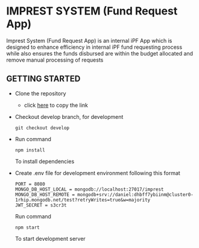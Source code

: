 # IMPREST SYSTEM (Fund Request App)

Imprest System (Fund Request App) is an internal iPF App which is designed to enhance efficiency in internal iPF fund requesting process while also ensures the funds disbursed are within the budget allocated and remove manual processing of requests

## GETTING STARTED

- Clone the repository
  - click [here](https://github.com/dae54/fund-request-api.git) to copy the link
- Checkout develop branch, for development
  ```
  git checkout develop
  ```
- Run command

  ```
  npm install
  ```

  To install dependencies

- Create .env file for development environment following this format

  ```env
  PORT = 8080
  MONGO_DB_HOST_LOCAL = mongodb://localhost:27017/imprest
  MONGO_DB_HOST_REMOTE = mongodb+srv://daniel:dhbff7ybiinm@cluster0-1rhip.mongodb.net/test?retryWrites=true&w=majority
  JWT_SECRET = s3cr3t
  ```

  Run command

  ```
  npm start
  ```

  To start development server

